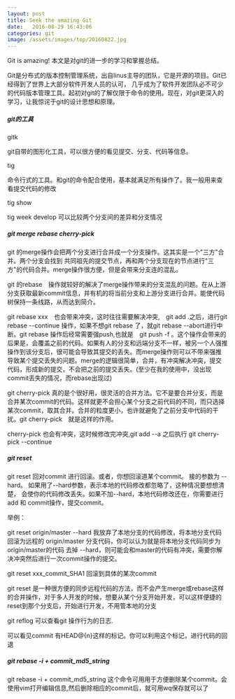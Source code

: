 ```yaml
---
layout: post
title: Seek the amazing Git
date:   2016-08-29 16:43:06
categories: git
image: /assets/images/top/20160822.jpg
---
```



Git is amazing! 本文是对git的进一步的学习和掌握总结。

Git是分布式的版本控制管理系统，出自linus主导的团队，它是开源的项目。Git已经得到了世界上大部分软件开发人员的认可，
几乎成为了软件开发团队必不可少的代码版本管理工具。起初对git的了解仅限于命令的使用。现在，对git更深入的学习，让我惊诧于git的设计思想和原理。

##### git的工具

gitk

git自带的图形化工具，可以很方便的看见提交、分支、代码等信息。

tig

命令行式的工具。和git的命令配合使用，基本就满足所有操作了。我一般用来查看提交代码的修改

tig show

tig week develop 可以比较两个分支间的差异和分支情况

##### git merge rebase cherry-pick

git 的merge操作会把两个分支进行合并成一个分支操作。这其实是一个"三方"合并。两个分支会找到
共同祖先的提交节点，再和两个分支现在的节点进行"三方"的代码合并。merge操作很方便，但是会带来分支连的混乱。

git 的rebase　操作就较好的解决了merge操作带来的分支混乱的问题。在从上游分支获取最新commit信息，并有机的将当前分支和上游分支进行合并。能使代码树保持一条线路，从而达到简介。

git rebase xxx　也会带来冲突，这时往往需要解决冲突,　git add .之后，进行git rebase --continue 操作，如果不想git rebase 了，就git rebase --abort进行中断。git rebase 操作后经常需要强push,也就是　git push -f 。这个操作会带来的后果是，会覆盖之前的代码。如果有人的分支和远端分支不一样，被另一个人强推操作到该分支后，很可能会导致其提交的丢失。而merge操作则可以不带来强推导致某个提交丢失的问题。merge的逻辑很简单，合并，有冲突解决冲突，提交代码，形成新的提交，不会把之前的提交丢失。(至少在我的使用中，没出现commit丢失的情况，而rebase出现过)

git cherry-pick 真的是个很好用，很灵活的合并方法。它不是要合并分支，而是合并某次commit的代码。这样就更不会担心某个分支之前代码的不同，而只选择某次commit，取其合并。合并的粒度更小，也许就避免了之前分支中代码的干扰。git cherry-pick　就是这样的作用。

cherry-pick 也会有冲突，这时候修改完冲突,git add --a 之后执行 git cherry-pick --continue

##### git reset

git reset 回对commit 进行回滚。或者，你想回滚道某个commit。 接的参数为 --hard。 如果用了--hard参数，表示本地的代码修改都忽略了，这种情况要想想清楚，
会使你的代码修改丢失。如果不加--hard，本地代码修改还在，你需要进行 add 和 commit操作，提交commit。

举例：

git reset origin/master --hard  我放弃了本地分支的代码修改，将本地分支代码回滚为远程的 origin/master 分支代码，你可以认为就是将本地分支代码同步为origin/master的代码
去掉 --hard，则可能会和master的代码有冲突，需要你解决冲突然后进行一次commit操作的提交。

git reset xxx_commit_SHA1 回滚到具体的某次commit

git reset 是一种很方便的同步远程代码的方法，而不会产生merge或rebase这样的合并操作，对于多人开发的时候，想要从某个分支开始开发，可以这样便捷的reset到那个分支后，开始进行开发，不用管本地的分支

git reflog 可以查看git 操作行为的日志.

可以看见commit 有HEAD@{n}这样的标记。你可以利用这个标记，进行代码的回退

##### git rebase -i + commit_md5_string
git rebase -i + commit_md5_string 这个命令可用用于方便删除某个commit。会使用vim打开编辑信息,然后删除相应的commit后，就可用wq保存就可以了
